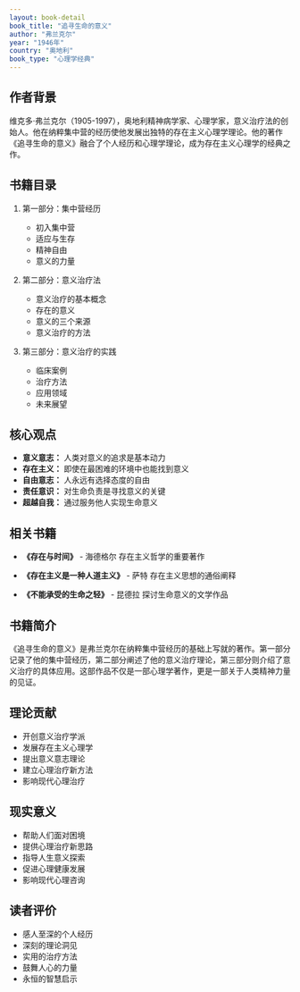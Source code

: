 ```yaml
---
layout: book-detail
book_title: "追寻生命的意义"
author: "弗兰克尔"
year: "1946年"
country: "奥地利"
book_type: "心理学经典"
---
```


## 作者背景

维克多·弗兰克尔（1905-1997），奥地利精神病学家、心理学家，意义治疗法的创始人。他在纳粹集中营的经历使他发展出独特的存在主义心理学理论。他的著作《追寻生命的意义》融合了个人经历和心理学理论，成为存在主义心理学的经典之作。

## 书籍目录

1. 第一部分：集中营经历
   - 初入集中营
   - 适应与生存
   - 精神自由
   - 意义的力量

2. 第二部分：意义治疗法
   - 意义治疗的基本概念
   - 存在的意义
   - 意义的三个来源
   - 意义治疗的方法

3. 第三部分：意义治疗的实践
   - 临床案例
   - 治疗方法
   - 应用领域
   - 未来展望

## 核心观点

- **意义意志：** 人类对意义的追求是基本动力
- **存在主义：** 即使在最困难的环境中也能找到意义
- **自由意志：** 人永远有选择态度的自由
- **责任意识：** 对生命负责是寻找意义的关键
- **超越自我：** 通过服务他人实现生命意义

## 相关书籍

- **《存在与时间》** - 海德格尔
  存在主义哲学的重要著作

- **《存在主义是一种人道主义》** - 萨特
  存在主义思想的通俗阐释

- **《不能承受的生命之轻》** - 昆德拉
  探讨生命意义的文学作品

## 书籍简介

《追寻生命的意义》是弗兰克尔在纳粹集中营经历的基础上写就的著作。第一部分记录了他的集中营经历，第二部分阐述了他的意义治疗理论，第三部分则介绍了意义治疗的具体应用。这部作品不仅是一部心理学著作，更是一部关于人类精神力量的见证。

## 理论贡献

- 开创意义治疗学派
- 发展存在主义心理学
- 提出意义意志理论
- 建立心理治疗新方法
- 影响现代心理治疗

## 现实意义

- 帮助人们面对困境
- 提供心理治疗新思路
- 指导人生意义探索
- 促进心理健康发展
- 影响现代心理咨询

## 读者评价

- 感人至深的个人经历
- 深刻的理论洞见
- 实用的治疗方法
- 鼓舞人心的力量
- 永恒的智慧启示
